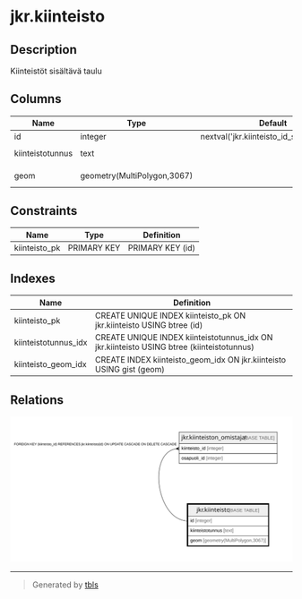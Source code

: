 # jkr.kiinteisto

## Description

Kiinteistöt sisältävä taulu

## Columns

| Name | Type | Default | Nullable | Children | Parents | Comment |
| ---- | ---- | ------- | -------- | -------- | ------- | ------- |
| id | integer | nextval('jkr.kiinteisto_id_seq'::regclass) | false | [jkr.kiinteiston_omistajat](jkr.kiinteiston_omistajat.md) |  |  |
| kiinteistotunnus | text |  | true |  |  | Tekstimuotoinen kiinteistötunnus |
| geom | geometry(MultiPolygon,3067) |  | true |  |  | Kiinteistön geometria |

## Constraints

| Name | Type | Definition |
| ---- | ---- | ---------- |
| kiinteisto_pk | PRIMARY KEY | PRIMARY KEY (id) |

## Indexes

| Name | Definition |
| ---- | ---------- |
| kiinteisto_pk | CREATE UNIQUE INDEX kiinteisto_pk ON jkr.kiinteisto USING btree (id) |
| kiinteistotunnus_idx | CREATE UNIQUE INDEX kiinteistotunnus_idx ON jkr.kiinteisto USING btree (kiinteistotunnus) |
| kiinteisto_geom_idx | CREATE INDEX kiinteisto_geom_idx ON jkr.kiinteisto USING gist (geom) |

## Relations

![er](jkr.kiinteisto.svg)

---

> Generated by [tbls](https://github.com/k1LoW/tbls)
